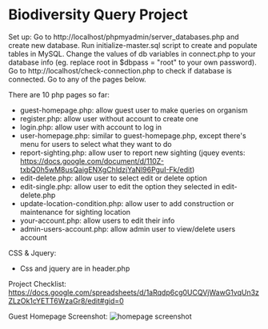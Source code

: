 # Biodiversity Query Project
Set up:
Go to http://localhost/phpmyadmin/server_databases.php and create new database.
Run initialize-master.sql script to create and populate tables in MySQL.
Change the values of db variables in connect.php to your database info (eg. replace root in $dbpass = "root" to your own password).
Go to http://localhost/check-connection.php to check if database is connected.
Go to any of the pages below.

There are 10 php pages so far:
- guest-homepage.php: allow guest user to make queries on organism
- register.php: allow user without account to create one
- login.php: allow user with account to log in
- user-homepage.php: similar to guest-homepage.php, except there's menu for users to select what they want to do
- report-sighting.php: allow user to report new sighting
(jquey events: https://docs.google.com/document/d/110Z-txbQ0h5wM8usQaigENXgChldzjYaNl96PguI-Fk/edit)
- edit-delete.php: allow user to select edit or delete option
- edit-single.php: allow user to edit the option they selected in edit-delete.php
- update-location-condition.php: allow user to add construction or maintenance for sighting location
- your-account.php: allow users to edit their info
- admin-users-account.php: allow admin user to view/delete users account

CSS & Jquery:
- Css and jquery are in header.php 

Project Checklist: 
https://docs.google.com/spreadsheets/d/1aRqdp6cg0UCQVjWawG1vqUn3zZLzOk1cYETT6WzaGr8/edit#gid=0

Guest Homepage Screenshot:
![homepage screenshot](https://user-images.githubusercontent.com/45963788/59886725-fb1d4680-9374-11e9-8b1a-8fefd40bba0b.png)

